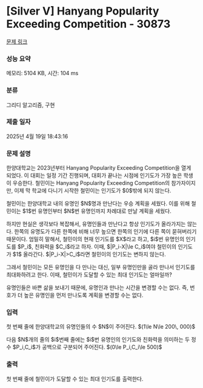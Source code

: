 # [Silver V] Hanyang Popularity Exceeding Competition - 30873 

[문제 링크](https://www.acmicpc.net/problem/30873) 

### 성능 요약

메모리: 5104 KB, 시간: 104 ms

### 분류

그리디 알고리즘, 구현

### 제출 일자

2025년 4월 19일 18:43:16

### 문제 설명

<p>한양대학교는 2023년부터 Hanyang Popularity Exceeding Competition을 열게 되었다. 이 대회는 일정 기간 진행되며, 대회가 끝나는 시점에 인기도가 가장 높은 학생이 우승한다. 철민이는 Hanyang Popularity Exceeding Competition의 참가자이지만, 이제 막 학교에 다니기 시작한 철민이는 인기도가 $0$밖에 되지 않는다.</p>

<p>철민이는 한양대학교 내의 유명인 $N$명과 만난다는 우승 계획을 세웠다. 이를 위해 철민이는 $1$번 유명인부터 $N$번 유명인까지 차례대로 만날 계획을 세웠다.</p>

<p>하지만 현실은 생각보다 복잡해서, 유명인들과 만난다고 항상 인기도가 올라가지는 않는다. 한쪽의 유명도가 다른 한쪽에 비해 너무 높으면 한쪽의 인기에 다른 쪽이 묻혀버리기 때문이다. 엄밀히 말해서, 철민이의 현재 인기도를 $X$라고 하고, $i$번 유명인의 인기도를 $P_i$, 친화력을 $C_i$라고 하자. 이때, $|P_i-X|\le C_i$여야 철민이의 인기도가 $1$ 올라간다. $|P_i-X|>C_i$라면 철민이의 인기도는 변하지 않는다.</p>

<p>그래서 철민이는 모든 유명인을 다 만나는 대신, 일부 유명인만을 골라 만나서 인기도를 최대화하려고 한다. 이때, 철민이가 도달할 수 있는 최대 인기도는 얼마일까?</p>

<p>유명인들은 바쁜 삶을 보내기 때문에, 유명인과 만나는 시간을 변경할 수는 없다. 즉, 번호가 더 높은 유명인을 먼저 만나도록 계획을 변경할 수는 없다.</p>

### 입력 

 <p>첫 번째 줄에 한양대학교의 유명인들의 수 $N$이 주어진다. $(1\le N\le 200\, 000)$</p>

<p>다음 $N$개의 줄의 $i$번째 줄에는 $i$번 유명인의 인기도와 친화력을 의미하는 두 정수 $P_i,C_i$가 공백으로 구분되어 주어진다. $(0\le P_i,C_i\le 500)$</p>

### 출력 

 <p>첫 번째 줄에 철민이가 도달할 수 있는 최대 인기도를 출력한다.</p>

